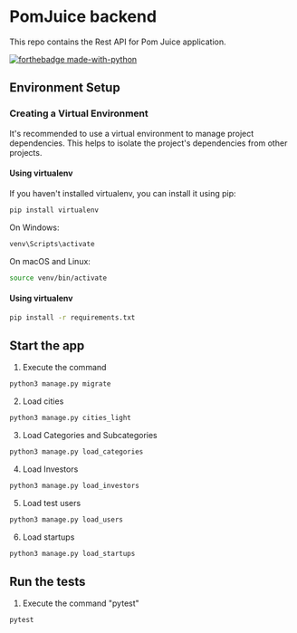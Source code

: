 # PomJuice backend

This repo contains the Rest API for Pom Juice application.

[![forthebadge made-with-python](http://ForTheBadge.com/images/badges/made-with-python.svg)](https://www.python.org/)

## Environment Setup

### Creating a Virtual Environment

It's recommended to use a virtual environment to manage project dependencies. This helps to isolate the project's dependencies from other projects.

#### Using virtualenv

If you haven't installed virtualenv, you can install it using pip:

```bash
pip install virtualenv
```
On Windows:

```bash
venv\Scripts\activate
```

On macOS and Linux:

```bash
source venv/bin/activate
```

#### Using virtualenv

```bash
pip install -r requirements.txt
```

## Start the app

1. Execute the command
```bash
python3 manage.py migrate
```
2. Load cities
```bash
python3 manage.py cities_light
```
3. Load Categories and Subcategories
```bash
python3 manage.py load_categories
```
4. Load Investors 
```bash
python3 manage.py load_investors
```

5. Load test users 
```bash
python3 manage.py load_users
```
6. Load startups 
```bash
python3 manage.py load_startups
```

## Run the tests

1. Execute the command "pytest"
```bash
pytest
```

